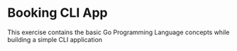 # Booking CLI App

This exercise contains the basic Go Programming Language concepts while building a simple CLI application 